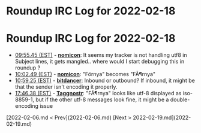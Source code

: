 # Roundup IRC Log for 2022-02-18 #
# Roundup IRC Log for 2022-02-18
* <a href="#09:55.45" id="09:55.45">09:55.45 (EST)</a> - __[nomicon](https://github.com/nomicon)__: It seems my tracker is not handling utf8 in Subject lines, it gets mangled.. where would I start debugging this in roundup ?
* <a href="#10:02.49" id="10:02.49">10:02.49 (EST)</a> - __[nomicon](https://github.com/nomicon)__: "Förnya" becomes "FÃ¶rnya"
* <a href="#10:59.25" id="10:59.25">10:59.25 (EST)</a> - __[bitdancer](https://github.com/bitdancer)__: Inbound or outbound?  If inbound, it might be that the sender isn't encoding it properly.
* <a href="#17:46.38" id="17:46.38">17:46.38 (EST)</a> - __[Taggnostr](https://github.com/Taggnostr)__: "FÃ¶rnya" looks like utf-8 displayed as iso-8859-1, but if the other utf-8 messages look fine, it might be a double-encoding issue

<div class="inpage-footer">
[2022-02-06.md < Prev](2022-02-06.md)
[Next > 2022-02-19.md](2022-02-19.md)
</div>
